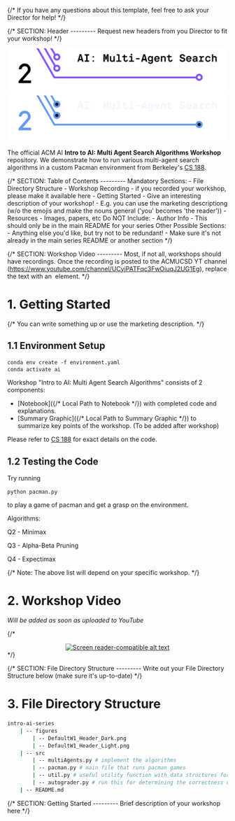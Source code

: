 {/*
    If you have any questions about this template, feel free to ask
    your Director for help!
*/}


{/*
    SECTION: Header
    ---------
    Request new headers from you Director to fit your workshop!
*/}

![Intro to AI: Multi Agent Search](./figures/W2_Header_Light.png#gh-light-mode-only)
![Intro to AI: Multi Agent Search](./figures/W2_Header_Dark.png#gh-dark-mode-only)

The official ACM AI **Intro to AI: Multi Agent Search Algorithms Workshop** repository. We demonstrate how to run various multi-agent search algorithms in a custom Pacman environment from Berkeley's [CS 188](https://inst.eecs.berkeley.edu/~cs188/fa22/projects/proj2/#welcome-to-multi-agent-pacman).

{/*
    SECTION: Table of Contents
    ---------
    Mandatory Sections:
        - File Directory Structure
        - Workshop Recording
            - if you recorded your workshop, please make it available here
        - Getting Started
            - Give an interesting description of your workshop!
            - E.g. you can use the marketing descriptiong (w/o the emojis
              and make the nouns general ('you' becomes 'the reader'))
        - Resources
            - Images, papers, etc
    Do NOT Include:
        - Author Info
            - This should only be in the main README for your series
    Other Possible Sections:
        - Anything else you'd like, but try not to be redundant!
            - Make sure it's not already in the main series README or
              another section
*/}

{/*
    SECTION: Workshop Video
    ---------
    Most, if not all, workshops should have recordings. Once the recording
    is posted to the ACMUCSD YT channel (https://www.youtube.com/channel/UCyjPATFqc3FwOiuqJ2UG1Eg), replace the text with an <img> element.
*/}

# 1. Getting Started

{/*
    You can write something up or use the marketing description.
*/}

## 1.1 Environment Setup

```
conda env create -f environment.yaml
conda activate ai
```

Workshop "Intro to AI: Multi Agent Search Algorithms" consists of 2 components:
- [Notebook]({/* Local Path to Notebook */}) with completed code and explanations.
- [Summary Graphic]({/* Local Path to Summary Graphic */}) to summarize key points of the workshop. (To be added after workshop)

Please refer to [CS 188](https://inst.eecs.berkeley.edu/~cs188/fa22/projects/proj2/#welcome-to-multi-agent-pacman) for exact details on the code.

## 1.2 Testing the Code

Try running
```
python pacman.py
```
to play a game of pacman and get a grasp on the environment.

Algorithms:

Q2 - Minimax

Q3 - Alpha-Beta Pruning

Q4 - Expectimax

{/*
    Note: The above list will depend on your specific workshop.
*/}


# 2. Workshop Video

*Will be added as soon as uploaded to YouTube*

{/*
<div align="center">
<a href="YT Video Link">
<img
    src="YT Max Res Thumbnail Link"
    alt="Screen reader-compatible alt text"
    width="500px"
/>
</a>
</div>
*/}

{/*
    SECTION: File Directory Structure
    ---------
    Write out your File Directory Structure below (make sure it's up-to-date)
*/}

# 3. File Directory Structure

```bash
intro-ai-series
    | -- figures
        | -- DefaultW1_Header_Dark.png
        | -- DefaultW1_Header_Light.png
    | -- src
        | -- multiAgents.py # implement the algorithms
        | -- pacman.py # main file that runs pacman games
        | -- util.py # useful utility function with data structures for implementing algorithms (optional o use)
        | -- autograder.py # run this for determining the correctness of code
    | -- README.md
```

{/*
    SECTION: Getting Started
    ---------
    Brief description of your workshop here
*/}
